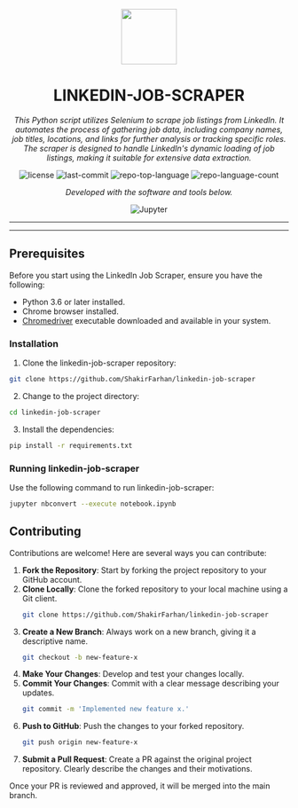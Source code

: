 <p align="center">
  <img src="https://cdn-icons-png.flaticon.com/512/6295/6295417.png" width="100" />
</p>
<p align="center">
    <h1 align="center">LINKEDIN-JOB-SCRAPER</h1>
</p>
<p align="center">
    <em>This Python script utilizes Selenium to scrape job listings from LinkedIn. It automates the process of gathering job data, including company names, job titles, locations, and links for further analysis or tracking specific roles. The scraper is designed to handle LinkedIn's dynamic loading of job listings, making it suitable for extensive data extraction.</em>
</p>
<p align="center">
	<img src="https://img.shields.io/github/license/ShakirFarhan/linkedin-job-scraper?style=flat&color=0080ff" alt="license">
	<img src="https://img.shields.io/github/last-commit/ShakirFarhan/linkedin-job-scraper?style=flat&color=0080ff" alt="last-commit">
	<img src="https://img.shields.io/github/languages/top/ShakirFarhan/linkedin-job-scraper?style=flat&color=0080ff" alt="repo-top-language">
	<img src="https://img.shields.io/github/languages/count/ShakirFarhan/linkedin-job-scraper?style=flat&color=0080ff" alt="repo-language-count">
<p>
<p align="center">
		<em>Developed with the software and tools below.</em>
</p>
<p align="center">
	<img src="https://img.shields.io/badge/Jupyter-F37626.svg?style=flat&logo=Jupyter&logoColor=white" alt="Jupyter">
</p>
<hr>


---



## Prerequisites

Before you start using the LinkedIn Job Scraper, ensure you have the following:

- Python 3.6 or later installed.
- Chrome browser installed.
- [Chromedriver](https://sites.google.com/chromium.org/driver/) executable downloaded and available in your system.


###  Installation

1. Clone the linkedin-job-scraper repository:

```sh
git clone https://github.com/ShakirFarhan/linkedin-job-scraper
```

2. Change to the project directory:

```sh
cd linkedin-job-scraper
```

3. Install the dependencies:

```sh
pip install -r requirements.txt
```

###  Running linkedin-job-scraper

Use the following command to run linkedin-job-scraper:

```sh
jupyter nbconvert --execute notebook.ipynb
```

##  Contributing

Contributions are welcome! Here are several ways you can contribute:




1. **Fork the Repository**: Start by forking the project repository to your GitHub account.
2. **Clone Locally**: Clone the forked repository to your local machine using a Git client.
   ```sh
   git clone https://github.com/ShakirFarhan/linkedin-job-scraper
   ```
3. **Create a New Branch**: Always work on a new branch, giving it a descriptive name.
   ```sh
   git checkout -b new-feature-x
   ```
4. **Make Your Changes**: Develop and test your changes locally.
5. **Commit Your Changes**: Commit with a clear message describing your updates.
   ```sh
   git commit -m 'Implemented new feature x.'
   ```
6. **Push to GitHub**: Push the changes to your forked repository.
   ```sh
   git push origin new-feature-x
   ```
7. **Submit a Pull Request**: Create a PR against the original project repository. Clearly describe the changes and their motivations.

Once your PR is reviewed and approved, it will be merged into the main branch.


